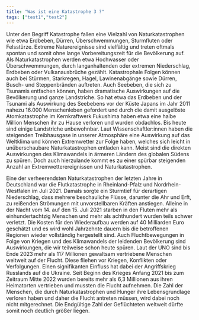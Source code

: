 ```yaml
---
title: "Was ist eine Katastrophe 3 ?"
tags: ["test1","test2"]
---
```

Unter den Begriff Katastrophe fallen eine Vielzahl von Naturkatastrophen
wie etwa Erdbeben, Dürren, Überschwemmungen,
Sturmfluten oder Felsstürze. Extreme Naturereignisse sind
vielfältig und treten oftmals spontan und somit ohne lange
Vorbereitungszeit für die Bevölkerung auf.
Als Naturkatastrophen werden etwa Hochwasser oder
Überschwemmungen, durch langanhaltenden oder extremen
Niederschlag, Erdbeben oder Vulkanausbrüche gezählt. Katastrophale
Folgen können auch bei Stürmen, Starkregen, Hagel,
Lawinenabgänge sowie Dürren, Busch- und Steppenbränden
auftreten. Auch Seebeben, die sich zu Tsunamis entfachen
können, haben dramatische Auswirkungen auf die Bevölkerung
und ganze Landstriche. So hat etwa das Erdbeben und der
Tsunami als Auswirkung des Seebebens vor der Küste Japans im
Jahr 2011 nahezu 16.000 Menschenleben gefordert und durch
die damit ausgelöste Atomkatastrophe im Kernkraftwerk
Fukushima haben etwa eine halbe Million Menschen ihr zu
Hause verloren und wurden obdachlos. Bis heute sind einige
Landstriche unbewohnbar. 
Laut Wissenschaftler:innen haben die steigenden Treibhausgase
in unserer Atmosphäre eine Auswirkung auf das Weltklima und
können Extremwetter zur Folge haben, welches sich leicht in
unüberschaubare Naturkatastrophen entladen kann. 
Meist sind die direkten Auswirkungen des Klimawandels in
ärmeren Ländern des globalen Südens zu spüren. Doch auch
hierzulande kommt es zu einer spürbar steigenden Anzahl an
Extremwetterereignissen und Naturkatastrophen.


Eine der verheerendsten Naturkatastrophen der letzten Jahre
in Deutschland war die Flutkatastrophe in Rheinland-Pfalz und
Nordrhein-Westfalen im Juli 2021. Damals sorgte ein Sturmtief
für derartigen Niederschlag, dass mehrere beschauliche Flüsse,
darunter die Ahr und Erft, zu reißenden Strömungen mit unvorstellbaren
Kräften anstiegen. Alleine in der Nacht vom 14. auf den
15. Juli 2021 starben in den Fluten mehr als einhundertachtzig
Menschen und mehr als achthundert wurden teils schwer verletzt.
 Die Kosten für den Wiederaufbau werden auf 40 Milliarden
Euro geschätzt und es wird wohl Jahrzehnte dauern bis die
betroffenen Regionen wieder vollständig hergestellt sind. 
Auch Fluchtbewegungen in Folge von Kriegen und des Klimawandels
der leidenden Bevölkerung sind Auswirkungen, die wir
teilweise schon heute spüren.
Laut der UNO sind bis Ende 2023 mehr als 117 Millionen gewaltsam
vertriebene Menschen weltweit auf der Flucht. Diese fliehen
vor Kriegen, Konflikten oder Verfolgungen. Einen signifikanten
Einfluss hat dabei der Angriffskrieg Russlands auf die Ukraine.
Seit Beginn des Krieges Anfang 2021 bis zum Zeitraum Mitte
2022 wurden bereits mehr als 6,3 Millionen aus ihren Heimatorten
vertrieben und mussten die Flucht aufnehmen. Die Zahl der
Menschen, die durch Naturkatastrophen und Hunger ihre Lebensgrundlage
verloren haben und daher die Flucht antreten müssen,
wird dabei noch nicht mitgerechnet. Die Endgültige Zahl der
Geflüchteten weltweit dürfte somit noch deutlich größer liegen.